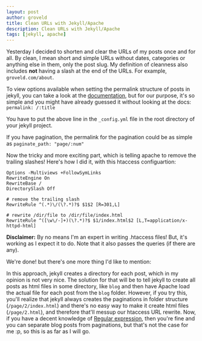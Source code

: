 ```yaml
---
layout: post
author: groveld
title: Clean URLs with Jekyll/Apache
description: Clean URLs with Jekyll/Apache
tags: [jekyll, apache]
---
```


Yesterday I decided to shorten and clear the URLs of my posts once and for all. By clean, I mean short and simple URLs without dates, categories or anything else in them, only the post slug. My definition of cleanness also includes **not** having a slash at the end of the URLs. For example, `groveld.com/about`.

To view options available when setting the permalink structure of posts in jekyll, you can take a look at the [documentation](https://jekyllrb.com/docs/permalinks/), but for our purpose, it's so simple and you might have already guessed it without looking at the docs: `permalink: /:title`

You have to put the above line in the `_config.yml` file in the root directory of your jekyll project.

If you have pagination, the permalink for the pagination could be as simple as `paginate_path: "page/:num"`

Now the tricky and more exciting part, which is telling apache to remove the trailing slashes! Here's how I did it, with this htaccess configuartion:

```
Options -Multiviews +FollowSymLinks
RewriteEngine On
RewriteBase /
DirectorySlash Off

# remove the trailing slash
RewriteRule ^(.*)\/(\?.*)?$ $1$2 [R=301,L]

# rewrite /dir/file to /dir/file/index.html
RewriteRule ^([\w\/-]+)(\?.*)?$ $1/index.html$2 [L,T=application/x-httpd-html]
```

<div class="alert alert-warning" role="alert"><strong>Disclaimer:</strong> By no means I'm an expert in writing .htaccess files! But, it's working as I expect it to do. Note that it also passes the queries (if there are any).</div>

We're done! but there's one more thing I'd like to mention:

In this approach, jekyll creates a directory for each post, which in my opinion is not very nice. The solution for that will be to tell jekyll to create all posts as html files in some directory, like `blog` and then have Apache load the actual file for each post from the `blog` folder. However, if you try this, you'll realize that jekyll always creates the paginations in folder structure (`/page/2/index.html`) and there's no easy way to make it create html files (`/page/2.html`), and therefore that'll messup our htaccess URL rewrite. Now, if you have a decent knowledge of [Regular expression](https://en.wikipedia.org/wiki/Regular_expression), then you're fine and you can separate blog posts from paginations, but that's not the case for me :p, so this is as far as I will go.
